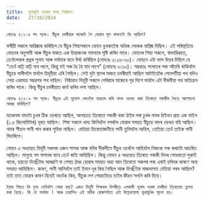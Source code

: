 ```yaml
---
title:  মুখামুখি হোৱাৰ সময় নির্দ্ধাৰণ।
date:   27/10/2024
---
```


`যোহনঃ ৪:১-৪ পদ পঢ়ক। যীচুক চমৰীয়াৰ মাজেদি লৈ যোৱাৰ মূল কাৰণটো কি আছিল?`

ফৰীচী সকলে আৱিষ্কাৰ কৰিছিল যে যীচুৰ শিষ্যসকলে যোহন ডুবকতকৈ অধিক লোকক বাপ্তিষ্ম দিছিল। এই পৰিস্থতিয়ে যোহনৰ অনুগামী আৰু যীচুৰ মাজত এক চিন্তাজনক সমস্যাৰ সৃষ্টি কৰিব পাৰে। যোহনৰ শিষ্য সকলে, স্বাভাৱিকতে, তেওঁলোকৰ প্ৰভুৰ সুনাম আৰু মৰ্যাদাৰ বাবে ঈৰ্ষা কৰিছিল (যোহনঃ ৩:২৬-৩০)। যোহনে এটা ভাল উত্তৰ দিছিল যে “তেওঁ বাঢ়ি বাঢ়ি যাব লাগে, কিন্তু মই সৰু হৈ হৈ যাব লাগে” (যোহনঃ ৩:৩০)। সম্ভৱতঃ সংঘাতৰ পৰা আঁতৰি থাকিবলৈ যীচুৱে গালীললৈ যাবলৈ যিহূদীয়া এৰি গৈছিল। সেই দুটা স্থানৰ মাজত চমৰীয়াই আছিল আটাইতকৈ পোনপটীয়া পথ যদিও সেয়া একমাত্ৰ সম্ভৱপৰ পথ নাছিল। নিষ্ঠাৱান যিহূদী সকলে পেৰিয়াৰ মাজেৰে পূৱ দিশে যাবলৈ এটা দীঘলীয়া পথ অতিক্ৰম কৰিব পাৰে। কিন্তু যীচুৰ চমৰীয়াত কাৰ্য কৰিব লগা আছিল।

`যোহনঃ ৪:৫-৯ পদ পঢ়ক। যীচুৱে এই সুযোগ কেনেকৈ ব্যৱহাৰ কৰি নাদৰ ওচৰত থকা তিৰোতা গৰাকীৰ সৈতে আলোচনা আৰম্ভ কৰিছিল?`

যাকোবৰ নাদটো চুখৰ ঠিক ওচৰতে আছিল, আনহাতে তিৰোতা গৰাকী থকা ঠাইৰ পৰা চুখৰ নামৰ ঠাইখন প্ৰায় এক মাইল (১.৫ কিলোমিটাৰ) দূৰত আছিল। শিষ্য সকলে খাদ্য কিনিবলৈ নগৰলৈ যোৱাৰ সময়ত যীচুৱে নাদৰ ওচৰত বহি আছিল। নাদৰ শীতল পানী পান কৰাৰ সুবিধা নাছিল। যেতিয়া তিৰোতাজনীয়ে পানী তুলিবলৈ আহিল, তেতিয়া তেওঁ তাইক পানী বিচাৰিলে।

যোহন ৩ অধ্যায়ত যিহূদী সকলৰ এজন শাসক আৰু ৰবিৰ নীকদীমে যীচুৰ ওচৰলৈ আহিবলৈ নিজকে সৰু কৰাটো আচৰিত আছিল। মানুহে গম নাপাবৰ বাবে তেওঁ ৰাতি আহিছিল। কিন্তু যোহন ৪ অধ্যায়ত তিৰোত গৰাকী দিনৰ পোহৰতো লুকাই থাকে, হয়তো দিনËটাৰ আৰম্ভণি বা শেষত ঠাণ্ডা হোৱাৰ সময়ত অহা আন তিৰোতা সকলৰ পৰা এৰাই চলিবৰ কাৰণে অন্য সময়ত আহিছিল। কাৰণ, পানী আনিবলৈ তাই ইমান দূৰ কিয় গৈছিল আৰু দিনËটাৰ মাজভাগত যেতিয়া গৰম আছিল? তাই তাত যোৱাৰ কাৰণ যিয়েই নহওঁক কিয়, যীচুক লগ পোৱাটোৱে তাইৰ জীৱন সলনি কৰি দিয়ে।

`ইয়াৰ পিছত কি দৃশ্য দেখিবলৈ পোৱা যায়? এজন যিহূদী শিক্ষকৰ বিপৰীতে এগৰাকী সুনাম নথকা চমৰীয়া তিৰোতাৰ তুলনা কৰা হৈছে। কি যে পাৰ্থক্য ! আৰু তথাপিও এই সঠিক প্ৰেক্ষাপটতে এটা উল্লেখযোগ্য মুখামুখিৰ সূচনা হয়।`